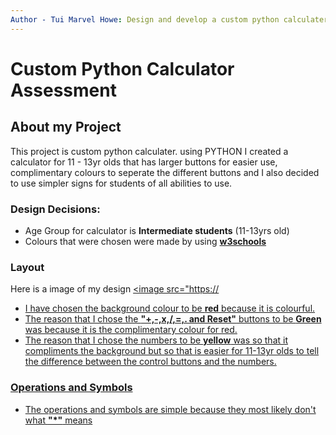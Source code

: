 ```yaml
---
Author - Tui Marvel Howe: Design and develop a custom python calculater
---
```



# Custom Python Calculator Assessment

## About my Project
This project is custom python calculater. using PYTHON I created a calculator for 11 - 13yr olds that has larger buttons for easier use, complimentary colours to seperate the different buttons and I also decided to use simpler signs for students of all abilities to use. 

### Design Decisions:
- Age Group for calculator is **Intermediate students** (11-13yrs old)
- Colours that were chosen were made by using [**w3schools**](https://www.w3schools.com/colors/colors_picker.asp)

### Layout
Here is a image of my design
<a href="task"><image src="https://

- I have chosen the background colour to be **red** because it is colourful.
- The reason that I chose the **"+,-,x,/,=,. and Reset"** buttons to be **Green** was because it is the complimentary colour for red.
- The reason that I chose the numbers to be **yellow** was so that it compliments the background but so that is easier for 11-13yr olds to tell the difference between the control buttons and the numbers.

### Operations and Symbols
- The operations and symbols are simple because they most likely don't what **"*"** means

